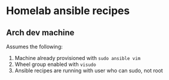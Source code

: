 # Homelab ansible recipes


## Arch dev machine

Assumes the following:

1. Machine already provisioned with `sudo ansible vim`
1. Wheel group enabled with `visudo`
1. Ansible recipes are running with user who can sudo, not root
